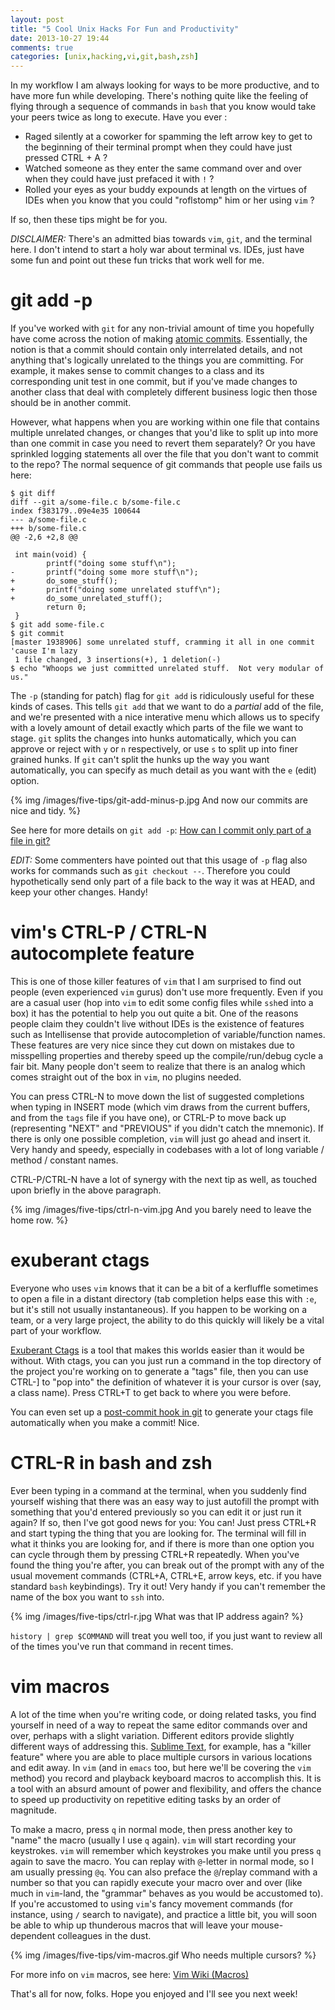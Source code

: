 ```yaml
---
layout: post
title: "5 Cool Unix Hacks For Fun and Productivity"
date: 2013-10-27 19:44
comments: true
categories: [unix,hacking,vi,git,bash,zsh]
---
```


In my workflow I am always looking for ways to be more productive, and to have more fun while developing.  There's nothing quite like the feeling of flying through a sequence of commands in `bash` that you know would take your peers twice as long to execute.  Have you ever :

* Raged silently at a coworker for spamming the left arrow key to get to the beginning of their terminal prompt when they could have just pressed CTRL + A ? 
* Watched someone as they enter the same command over and over when they could have just prefaced it with `!` ?
* Rolled your eyes as your buddy expounds at length on the virtues of IDEs when you know that you could "roflstomp" him or her using `vim` ?

If so, then these tips might be for you.  

*DISCLAIMER:* There's an admitted bias towards `vim`, `git`, and the terminal here.  I don't intend to start a holy war about terminal vs. IDEs, just have some fun and point out these fun tricks that work well for me.

# git add -p

If you've worked with `git` for any non-trivial amount of time you hopefully have come across the notion of making [atomic commits](http://stackoverflow.com/questions/6543913/git-commit-best-practices).  Essentially, the notion is that a commit should contain only interrelated details, and not anything that's logically unrelated to the things you are committing.  For example, it makes sense to commit changes to a class and its corresponding unit test in one commit, but if you've made changes to another class that deal with completely different business logic then those should be in another commit.

However, what happens when you are working within one file that contains multiple unrelated changes, or changes that you'd like to split up into more than one commit in case you need to revert them separately?  Or you have sprinkled logging statements all over the file that you don't want to commit to the repo?  The normal sequence of git commands that people use fails us here:

```
$ git diff
diff --git a/some-file.c b/some-file.c
index f383179..09e4e35 100644
--- a/some-file.c
+++ b/some-file.c
@@ -2,6 +2,8 @@

 int main(void) {
        printf("doing some stuff\n");
-       printf("doing some more stuff\n");
+       do_some_stuff();
+       printf("doing some unrelated stuff\n");
+       do_some_unrelated_stuff();
        return 0;
 }
$ git add some-file.c
$ git commit
[master 1938906] some unrelated stuff, cramming it all in one commit 'cause I'm lazy
 1 file changed, 3 insertions(+), 1 deletion(-)
$ echo "Whoops we just committed unrelated stuff.  Not very modular of us."
```

The `-p` (standing for patch) flag for `git add` is ridiculously useful for these kinds of cases.  This tells `git add` that we want to do a _partial_ add of the file, and we're presented with a nice interative menu which allows us to specify with a lovely amount of detail exactly which parts of the file we want to stage.  `git` splits the changes into hunks automatically, which you can approve or reject with `y` or `n` respectively, or use `s` to split up into finer grained hunks.  If `git` can't split the hunks up the way you want automatically, you can specify as much detail as you want with the `e` (edit) option.

{% img /images/five-tips/git-add-minus-p.jpg And now our commits are nice and tidy. %}

See here for more details on `git add -p`: [How can I commit only part of a file in git?](http://stackoverflow.com/questions/1085162/how-can-i-commit-only-part-of-a-file-in-git)

_EDIT:_ Some commenters have pointed out that this usage of `-p` flag also works for commands such as `git checkout --`.  Therefore you could hypothetically send only part of a file back to the way it was at HEAD, and keep your other changes.  Handy!

# vim's CTRL-P / CTRL-N autocomplete feature

This is one of those killer features of `vim` that I am surprised to find out people (even experienced `vim` gurus) don't use more frequently.  Even if you are a casual user (hop into `vim` to edit some config files while `ssh`ed into a box) it has the potential to help you out quite a bit.  One of the reasons people claim they couldn't live without IDEs is the existence of features such as Intellisense that provide autocompletion of variable/function names.  These features are very nice since they cut down on mistakes due to misspelling properties and thereby speed up the compile/run/debug cycle a fair bit.  Many people don't seem to realize that there is an analog which comes straight out of the box in `vim`, no plugins needed. 

You can press CTRL-N to move down the list of suggested completions when typing in INSERT mode (which vim draws from the current buffers, and from the `tags` file if you have one), or CTRL-P to move back up (representing "NEXT" and "PREVIOUS" if you didn't catch the mnemonic).  If there is only one possible completion, `vim` will just go ahead and insert it.  Very handy and speedy, especially in codebases with a lot of long variable / method / constant names.

CTRL-P/CTRL-N have a lot of synergy with the next tip as well, as touched upon briefly in the above paragraph.

{% img /images/five-tips/ctrl-n-vim.jpg And you barely need to leave the home row. %}

# exuberant ctags

Everyone who uses `vim` knows that it can be a bit of a kerfluffle sometimes to open a file in a distant directory (tab completion helps ease this with `:e`, but it's still not usually instantaneous).  If you happen to be working on a team, or a very large project, the ability to do this quickly will likely be a vital part of your workflow.

[Exuberant Ctags](http://ctags.sourceforge.net/) is a tool that makes this worlds easier than it would be without.  With ctags, you can  you just run a command in the top directory of the project you're working on to generate a "tags" file, then you can use CTRL-] to "pop into" the definition of whatever it is your cursor is over (say, a class name).  Press CTRL+T to get back to where you were before.

You can even set up a [post-commit hook in git](http://tbaggery.com/2011/08/08/effortless-ctags-with-git.html) to generate your ctags file automatically when you make a commit!  Nice.


# CTRL-R in bash and zsh

Ever been typing in a command at the terminal, when you suddenly find yourself wishing that there was an easy way to just autofill the prompt with something that you'd entered previously so you can edit it or just run it again?  If so, then I've got good news for you:  You can!  Just press CTRL+R and start typing the thing that you are looking for.  The terminal will fill in what it thinks you are looking for, and if there is more than one option you can cycle through them by pressing CTRL+R repeatedly.  When you've found the thing you're after, you can break out of the prompt with any of the usual movement commands (CTRL+A, CTRL+E, arrow keys, etc. if you have standard `bash` keybindings).  Try it out!  Very handy if you can't remember the name of the box you want to `ssh` into.

{% img /images/five-tips/ctrl-r.jpg What was that IP address again? %}

`history | grep $COMMAND` will treat you well too, if you just want to review all of the times you've run that command in recent times.

# vim macros

A lot of the time when you're writing code, or doing related tasks, you find yourself in need of a way to repeat the same editor commands over and over, perhaps with a slight variation.  Different editors provide slightly different ways of addressing this.  [Sublime Text](http://www.sublimetext.com/), for example, has a "killer feature" where you are able to place multiple cursors in various locations and edit away.  In `vim` (and in `emacs` too, but here we'll be covering the `vim` method) you record and playback keyboard macros to accomplish this.  It is a tool with an absurd amount of power and flexibility, and offers the chance to speed up productivity on repetitive editing tasks by an order of magnitude.

To make a macro, press `q` in normal mode, then press another key to "name" the macro (usually I use `q` again).  `vim` will start recording your keystrokes.  `vim` will remember which keystrokes you make until you press `q` again to save the macro.  You can replay with `@`-letter in normal mode, so I am usually pressing `@q`.  You can also preface the `@`/replay command with a number so that you can rapidly execute your macro over and over (like much in `vim`-land, the "grammar" behaves as you would be accustomed to).  If you're accustomed to using `vim`'s fancy movement commands (for instance, using `/` search to navigate), and practice a little bit, you will soon be able to whip up thunderous macros that will leave your mouse-dependent colleagues in the dust. 

{% img /images/five-tips/vim-macros.gif Who needs multiple cursors? %}

For more info on `vim` macros, see here: [Vim Wiki (Macros)](http://vim.wikia.com/wiki/Macros)

That's all for now, folks.  Hope you enjoyed and I'll see you next week!
